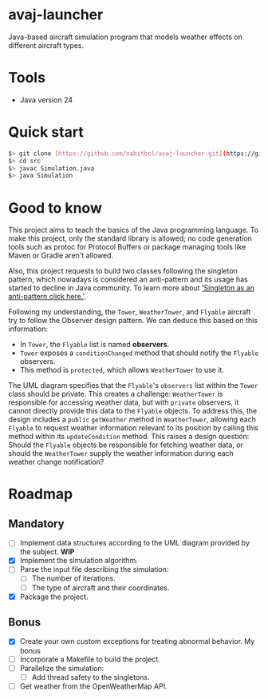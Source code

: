 # avaj-launcher
Java-based aircraft simulation program that models weather effects on different aircraft types.

# Tools
- Java version 24

# Quick start
```bash
$> git clone [https://github.com/nabitbol/avaj-launcher.git](https://github.com/nabitbol/avaj-launcher.git)
$> cd src
$> javac Simulation.java
$> java Simulation
```
# Good to know

This project aims to teach the basics of the Java programming language. To make this project, only the standard library is allowed; no code generation tools such as protoc for Protocol Buffers or package managing tools like Maven or Gradle aren't allowed.

Also, this project requests to build two classes following the singleton pattern, which nowadays is considered an anti-pattern and its usage has started to decline in Java community. To learn more about ['Singleton as an anti-pattern click here.'](https://www.michaelsafyan.com/tech/design/patterns/singleton).

Following my understanding, the `Tower`, `WeatherTower`, and `Flyable` aircraft try to follow the Observer design pattern. We can deduce this based on this information:
-  In `Tower`, the `Flyable` list is named **observers**.
-  `Tower` exposes a `conditionChanged` method that should notify the `Flyable` observers.
-  This method is `protected`, which allows `WeatherTower` to use it.

The UML diagram specifies that the `Flyable`'s `observers` list within the `Tower` class should be private. This creates a challenge: `WeatherTower` is responsible for accessing weather data, but with `private` observers, it cannot directly provide this data to the `Flyable` objects. To address this, the design includes a `public` `getWeather` method in `WeatherTower`, allowing each `Flyable` to request weather information relevant to its position by calling this method within its `updateCondition` method. This raises a design question: Should the `Flyable` objects be responsible for fetching weather data, or should the `WeatherTower` supply the weather information during each weather change notification?

# Roadmap

## Mandatory
- [ ] Implement data structures according to the UML diagram provided by the subject. **WIP**
- [x] Implement the simulation algorithm.
- [ ] Parse the input file describing the simulation:
    - [ ] The number of iterations.
    - [ ] The type of aircraft and their coordinates.
- [x] Package the project.

## Bonus
- [x] Create your own custom exceptions for treating abnormal behavior.
My bonus
- [ ] Incorporate a Makefile to build the project.
- [ ] Parallelize the simulation:
    - [ ] Add thread safety to the singletons.
- [ ] Get weather from the OpenWeatherMap API.
